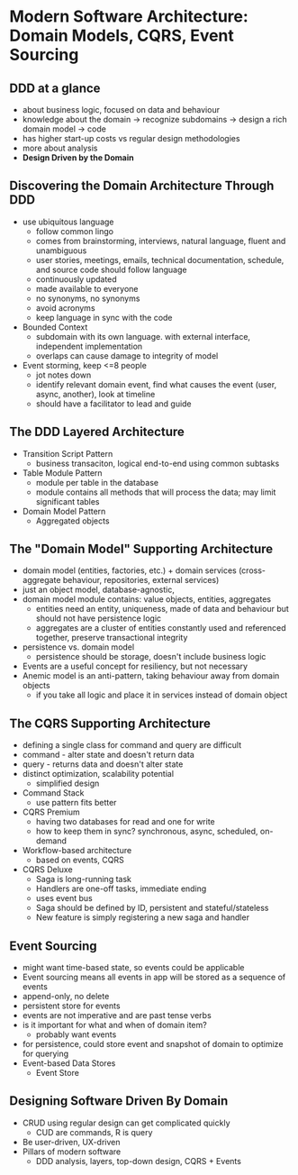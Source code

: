 # Modern Software Architecture: Domain Models, CQRS, Event Sourcing

## DDD at a glance
- about business logic, focused on data and behaviour
- knowledge about the domain -> recognize subdomains -> design a rich domain model -> code
- has higher start-up costs vs regular design methodologies
- more about analysis
- **Design Driven by the Domain**

## Discovering the Domain Architecture Through DDD
- use ubiquitous language
  * follow common lingo
  * comes from brainstorming, interviews, natural language, fluent and unambiguous
  * user stories, meetings, emails, technical documentation, schedule, and source code should follow language
  * continuously updated
  * made available to everyone
  * no synonyms, no synonyms
  * avoid acronyms
  * keep language in sync with the code
- Bounded Context
  * subdomain with its own language. with external interface, independent implementation
  * overlaps can cause damage to integrity of model
- Event storming, keep <=8 people
  * jot notes down 
  * identify relevant domain event, find what causes the event (user, async, another), look at timeline
  * should have a facilitator to lead and guide 

## The DDD Layered Architecture
- Transition Script Pattern
  * business transaciton, logical end-to-end using common subtasks
- Table Module Pattern
  * module per table in the database
  * module contains all methods that will process the data; may limit significant tables
- Domain Model Pattern
  * Aggregated objects

## The "Domain Model" Supporting Architecture
- domain model (entities, factories, etc.) + domain services (cross-aggregate behaviour, repositories, external services)
- just an object model, database-agnostic, 
- domain model module contains: value objects, entities, aggregates
  * entities need an entity, uniqueness, made of data and behaviour but should not have persistence logic
  * aggregates are a cluster of entities constantly used and referenced together, preserve transactional integrity
- persistence vs. domain model
  * persistence should be storage, doesn't include business logic
- Events are a useful concept for resiliency, but not necessary
- Anemic model is an anti-pattern, taking behaviour away from domain objects
  * if you take all logic and place it in services instead of domain object

## The CQRS Supporting Architecture
- defining a single class for command and query are difficult
- command - alter state and doesn't return data
- query - returns data and doesn't alter state
- distinct optimization, scalability potential
  * simplified design
- Command Stack
  * use pattern fits better
- CQRS Premium
  * having two databases for read and one for write
  * how to keep them in sync? synchronous, async, scheduled, on-demand
- Workflow-based architecture
  * based on events, CQRS
- CQRS Deluxe
  * Saga is long-running task
  * Handlers are one-off tasks, immediate ending
  * uses event bus
  * Saga should be defined by ID, persistent and stateful/stateless
  * New feature is simply registering a new saga and handler

## Event Sourcing
- might want time-based state, so events could be applicable
- Event sourcing means all events in app will be stored as a sequence of events
- append-only, no delete
- persistent store for events
- events are not imperative and are past tense verbs
- is it important for what and when of domain item?
  * probably want events 
- for persistence, could store event and snapshot of domain to optimize for querying 
- Event-based Data Stores
  * Event Store

## Designing Software Driven By Domain
- CRUD using regular design can get complicated quickly
  * CUD are commands, R is query
- Be user-driven, UX-driven
- Pillars of modern software
  * DDD analysis, layers, top-down design, CQRS + Events